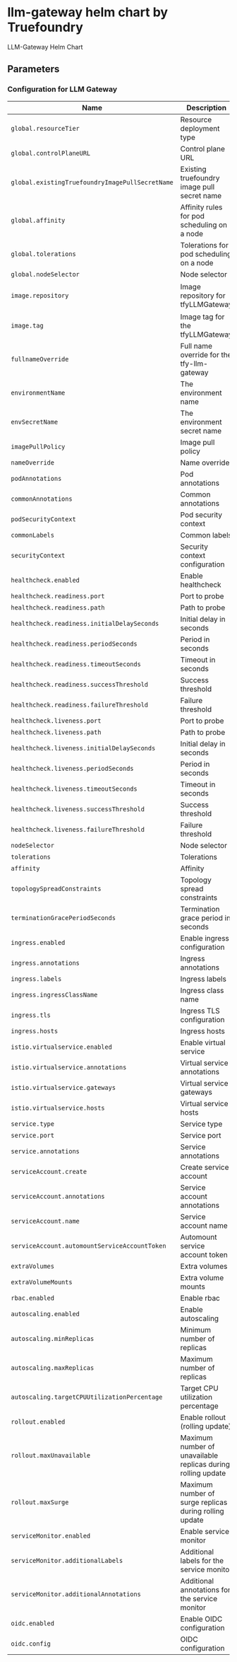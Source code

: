 # llm-gateway helm chart by Truefoundry
LLM-Gateway Helm Chart 

## Parameters

### Configuration for LLM Gateway

| Name                                            | Description                                                  | Value                                             |
| ----------------------------------------------- | ------------------------------------------------------------ | ------------------------------------------------- |
| `global.resourceTier`                           | Resource deployment type                                     | `medium`                                          |
| `global.controlPlaneURL`                        | Control plane URL                                            | `""`                                              |
| `global.existingTruefoundryImagePullSecretName` | Existing truefoundry image pull secret name                  | `""`                                              |
| `global.affinity`                               | Affinity rules for pod scheduling on a node                  | `{}`                                              |
| `global.tolerations`                            | Tolerations for pod scheduling on a node                     | `[]`                                              |
| `global.nodeSelector`                           | Node selector                                                | `{}`                                              |
| `image.repository`                              | Image repository for tfyLLMGateway                           | `tfy.jfrog.io/tfy-private-images/tfy-llm-gateway` |
| `image.tag`                                     | Image tag for the tfyLLMGateway                              | `v0.65.0`                                         |
| `fullnameOverride`                              | Full name override for the tfy-llm-gateway                   | `""`                                              |
| `environmentName`                               | The environment name                                         | `default`                                         |
| `envSecretName`                                 | The environment secret name                                  | `tfy-llm-gateway-env-secret`                      |
| `imagePullPolicy`                               | Image pull policy                                            | `IfNotPresent`                                    |
| `nameOverride`                                  | Name override                                                | `""`                                              |
| `podAnnotations`                                | Pod annotations                                              | `{}`                                              |
| `commonAnnotations`                             | Common annotations                                           | `{}`                                              |
| `podSecurityContext`                            | Pod security context                                         | `{}`                                              |
| `commonLabels`                                  | Common labels                                                | `{}`                                              |
| `securityContext`                               | Security context configuration                               | `{}`                                              |
| `healthcheck.enabled`                           | Enable healthcheck                                           | `true`                                            |
| `healthcheck.readiness.port`                    | Port to probe                                                | `8787`                                            |
| `healthcheck.readiness.path`                    | Path to probe                                                | `/`                                               |
| `healthcheck.readiness.initialDelaySeconds`     | Initial delay in seconds                                     | `30`                                              |
| `healthcheck.readiness.periodSeconds`           | Period in seconds                                            | `10`                                              |
| `healthcheck.readiness.timeoutSeconds`          | Timeout in seconds                                           | `1`                                               |
| `healthcheck.readiness.successThreshold`        | Success threshold                                            | `1`                                               |
| `healthcheck.readiness.failureThreshold`        | Failure threshold                                            | `3`                                               |
| `healthcheck.liveness.port`                     | Port to probe                                                | `8787`                                            |
| `healthcheck.liveness.path`                     | Path to probe                                                | `/`                                               |
| `healthcheck.liveness.initialDelaySeconds`      | Initial delay in seconds                                     | `600`                                             |
| `healthcheck.liveness.periodSeconds`            | Period in seconds                                            | `10`                                              |
| `healthcheck.liveness.timeoutSeconds`           | Timeout in seconds                                           | `1`                                               |
| `healthcheck.liveness.successThreshold`         | Success threshold                                            | `1`                                               |
| `healthcheck.liveness.failureThreshold`         | Failure threshold                                            | `3`                                               |
| `nodeSelector`                                  | Node selector                                                | `{}`                                              |
| `tolerations`                                   | Tolerations                                                  | `[]`                                              |
| `affinity`                                      | Affinity                                                     | `{}`                                              |
| `topologySpreadConstraints`                     | Topology spread constraints                                  | `{}`                                              |
| `terminationGracePeriodSeconds`                 | Termination grace period in seconds                          | `120`                                             |
| `ingress.enabled`                               | Enable ingress configuration                                 | `false`                                           |
| `ingress.annotations`                           | Ingress annotations                                          | `{}`                                              |
| `ingress.labels`                                | Ingress labels                                               | `{}`                                              |
| `ingress.ingressClassName`                      | Ingress class name                                           | `istio`                                           |
| `ingress.tls`                                   | Ingress TLS configuration                                    | `[]`                                              |
| `ingress.hosts`                                 | Ingress hosts                                                | `[]`                                              |
| `istio.virtualservice.enabled`                  | Enable virtual service                                       | `false`                                           |
| `istio.virtualservice.annotations`              | Virtual service annotations                                  | `{}`                                              |
| `istio.virtualservice.gateways`                 | Virtual service gateways                                     | `[]`                                              |
| `istio.virtualservice.hosts`                    | Virtual service hosts                                        | `[]`                                              |
| `service.type`                                  | Service type                                                 | `ClusterIP`                                       |
| `service.port`                                  | Service port                                                 | `8787`                                            |
| `service.annotations`                           | Service annotations                                          | `{}`                                              |
| `serviceAccount.create`                         | Create service account                                       | `true`                                            |
| `serviceAccount.annotations`                    | Service account annotations                                  | `{}`                                              |
| `serviceAccount.name`                           | Service account name                                         | `tfy-llm-gateway`                                 |
| `serviceAccount.automountServiceAccountToken`   | Automount service account token                              | `true`                                            |
| `extraVolumes`                                  | Extra volumes                                                | `[]`                                              |
| `extraVolumeMounts`                             | Extra volume mounts                                          | `[]`                                              |
| `rbac.enabled`                                  | Enable rbac                                                  | `true`                                            |
| `autoscaling.enabled`                           | Enable autoscaling                                           | `true`                                            |
| `autoscaling.minReplicas`                       | Minimum number of replicas                                   | `3`                                               |
| `autoscaling.maxReplicas`                       | Maximum number of replicas                                   | `100`                                             |
| `autoscaling.targetCPUUtilizationPercentage`    | Target CPU utilization percentage                            | `60`                                              |
| `rollout.enabled`                               | Enable rollout (rolling update)                              | `true`                                            |
| `rollout.maxUnavailable`                        | Maximum number of unavailable replicas during rolling update | `0`                                               |
| `rollout.maxSurge`                              | Maximum number of surge replicas during rolling update       | `100%`                                            |
| `serviceMonitor.enabled`                        | Enable service monitor                                       | `true`                                            |
| `serviceMonitor.additionalLabels`               | Additional labels for the service monitor                    | `{}`                                              |
| `serviceMonitor.additionalAnnotations`          | Additional annotations for the service monitor               | `{}`                                              |
| `oidc.enabled`                                  | Enable OIDC configuration                                    | `false`                                           |
| `oidc.config`                                   | OIDC configuration                                           | `{}`                                              |
